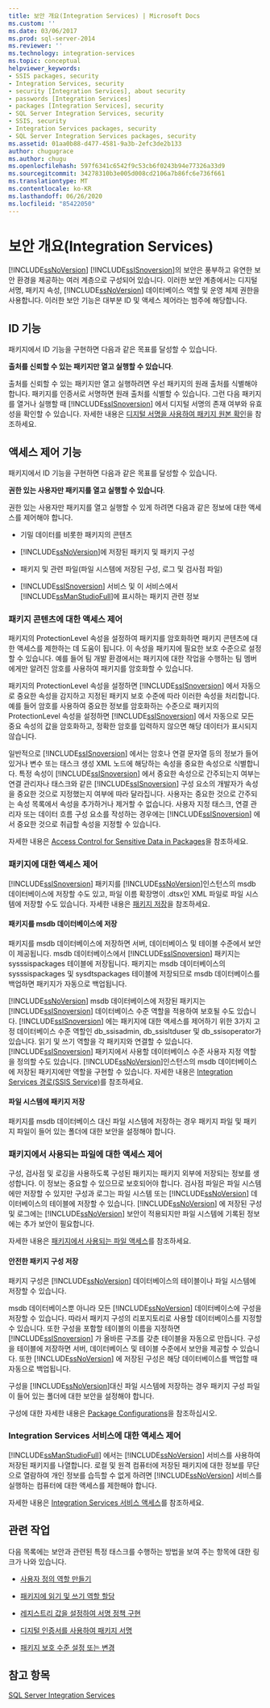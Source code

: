 ```yaml
---
title: 보안 개요(Integration Services) | Microsoft Docs
ms.custom: ''
ms.date: 03/06/2017
ms.prod: sql-server-2014
ms.reviewer: ''
ms.technology: integration-services
ms.topic: conceptual
helpviewer_keywords:
- SSIS packages, security
- Integration Services, security
- security [Integration Services], about security
- passwords [Integration Services]
- packages [Integration Services], security
- SQL Server Integration Services, security
- SSIS, security
- Integration Services packages, security
- SQL Server Integration Services packages, security
ms.assetid: 01aa0b88-d477-4581-9a3b-2efc3de2b133
author: chugugrace
ms.author: chugu
ms.openlocfilehash: 597f6341c6542f9c53cb6f0243b94e77326a33d9
ms.sourcegitcommit: 34278310b3e005d008cd2106a7b86fc6e736f661
ms.translationtype: MT
ms.contentlocale: ko-KR
ms.lasthandoff: 06/26/2020
ms.locfileid: "85422050"
---
```

# <a name="security-overview-integration-services"></a>보안 개요(Integration Services)
  [!INCLUDE[ssNoVersion](../../includes/ssnoversion-md.md)] [!INCLUDE[ssISnoversion](../../includes/ssisnoversion-md.md)]의 보안은 풍부하고 유연한 보안 환경을 제공하는 여러 계층으로 구성되어 있습니다. 이러한 보안 계층에서는 디지털 서명, 패키지 속성, [!INCLUDE[ssNoVersion](../../includes/ssnoversion-md.md)] 데이터베이스 역할 및 운영 체제 권한을 사용합니다. 이러한 보안 기능은 대부분 ID 및 액세스 제어라는 범주에 해당합니다.  
  
## <a name="identity-features"></a>ID 기능  
 패키지에서 ID 기능을 구현하면 다음과 같은 목표를 달성할 수 있습니다.  
  
 **출처를 신뢰할 수 있는 패키지만 열고 실행할 수 있습니다**.  
  
 출처를 신뢰할 수 있는 패키지만 열고 실행하려면 우선 패키지의 원래 출처를 식별해야 합니다. 패키지를 인증서로 서명하면 원래 출처를 식별할 수 있습니다. 그런 다음 패키지를 열거나 실행할 때 [!INCLUDE[ssISnoversion](../../includes/ssisnoversion-md.md)] 에서 디지털 서명의 존재 여부와 유효성을 확인할 수 있습니다. 자세한 내용은 [디지털 서명을 사용하여 패키지 원본 확인](identify-the-source-of-packages-with-digital-signatures.md)을 참조하세요.  
  
## <a name="access-control-features"></a>액세스 제어 기능  
 패키지에서 ID 기능을 구현하면 다음과 같은 목표를 달성할 수 있습니다.  
  
 **권한 있는 사용자만 패키지를 열고 실행할 수 있습니다**.  
  
 권한 있는 사용자만 패키지를 열고 실행할 수 있게 하려면 다음과 같은 정보에 대한 액세스를 제어해야 합니다.  
  
-   기밀 데이터를 비롯한 패키지의 콘텐츠  
  
-   [!INCLUDE[ssNoVersion](../../includes/ssnoversion-md.md)]에 저장된 패키지 및 패키지 구성  
  
-   패키지 및 관련 파일(파일 시스템에 저장된 구성, 로그 및 검사점 파일)  
  
-   [!INCLUDE[ssISnoversion](../../includes/ssisnoversion-md.md)] 서비스 및 이 서비스에서 [!INCLUDE[ssManStudioFull](../../includes/ssmanstudiofull-md.md)]에 표시하는 패키지 관련 정보  
  
### <a name="controlling-access-to-the-contents-of-packages"></a>패키지 콘텐츠에 대한 액세스 제어  
 패키지의 ProtectionLevel 속성을 설정하여 패키지를 암호화하면 패키지 콘텐츠에 대한 액세스를 제한하는 데 도움이 됩니다. 이 속성을 패키지에 필요한 보호 수준으로 설정할 수 있습니다. 예를 들어 팀 개발 환경에서는 패키지에 대한 작업을 수행하는 팀 멤버에게만 알려진 암호를 사용하여 패키지를 암호화할 수 있습니다.  
  
 패키지의 ProtectionLevel 속성을 설정하면 [!INCLUDE[ssISnoversion](../../includes/ssisnoversion-md.md)] 에서 자동으로 중요한 속성을 감지하고 지정된 패키지 보호 수준에 따라 이러한 속성을 처리합니다. 예를 들어 암호를 사용하여 중요한 정보를 암호화하는 수준으로 패키지의 ProtectionLevel 속성을 설정하면 [!INCLUDE[ssISnoversion](../../includes/ssisnoversion-md.md)] 에서 자동으로 모든 중요 속성의 값을 암호화하고, 정확한 암호를 입력하지 않으면 해당 데이터가 표시되지 않습니다.  
  
 일반적으로 [!INCLUDE[ssISnoversion](../../includes/ssisnoversion-md.md)] 에서는 암호나 연결 문자열 등의 정보가 들어 있거나 변수 또는 태스크 생성 XML 노드에 해당하는 속성을 중요한 속성으로 식별합니다. 특정 속성이 [!INCLUDE[ssISnoversion](../../includes/ssisnoversion-md.md)] 에서 중요한 속성으로 간주되는지 여부는 연결 관리자나 태스크와 같은 [!INCLUDE[ssISnoversion](../../includes/ssisnoversion-md.md)] 구성 요소의 개발자가 속성을 중요한 것으로 지정했는지 여부에 따라 달라집니다. 사용자는 중요한 것으로 간주되는 속성 목록에서 속성을 추가하거나 제거할 수 없습니다. 사용자 지정 태스크, 연결 관리자 또는 데이터 흐름 구성 요소를 작성하는 경우에는 [!INCLUDE[ssISnoversion](../../includes/ssisnoversion-md.md)] 에서 중요한 것으로 취급할 속성을 지정할 수 있습니다.  
  
 자세한 내용은 [Access Control for Sensitive Data in Packages](access-control-for-sensitive-data-in-packages.md)을 참조하세요.  
  
### <a name="controlling-access-to-packages"></a>패키지에 대한 액세스 제어  
 [!INCLUDE[ssISnoversion](../../includes/ssisnoversion-md.md)] 패키지를 [!INCLUDE[ssNoVersion](../../includes/ssnoversion-md.md)]인스턴스의 msdb 데이터베이스에 저장할 수도 있고, 파일 이름 확장명이 .dtsx인 XML 파일로 파일 시스템에 저장할 수도 있습니다. 자세한 내용은 [패키지 저장](../save-packages.md)을 참조하세요.  
  
#### <a name="saving-packages-to-the-msdb-database"></a>패키지를 msdb 데이터베이스에 저장  
 패키지를 msdb 데이터베이스에 저장하면 서버, 데이터베이스 및 테이블 수준에서 보안이 제공됩니다. msdb 데이터베이스에서 [!INCLUDE[ssISnoversion](../../includes/ssisnoversion-md.md)] 패키지는 sysssispackages 테이블에 저장됩니다. 패키지는 msdb 데이터베이스의 sysssispackages 및 sysdtspackages 테이블에 저장되므로 msdb 데이터베이스를 백업하면 패키지가 자동으로 백업됩니다.  
  
 [!INCLUDE[ssNoVersion](../../includes/ssnoversion-md.md)] msdb 데이터베이스에 저장된 패키지는 [!INCLUDE[ssISnoversion](../../includes/ssisnoversion-md.md)] 데이터베이스 수준 역할을 적용하여 보호될 수도 있습니다. [!INCLUDE[ssISnoversion](../../includes/ssisnoversion-md.md)] 에는 패키지에 대한 액세스를 제어하기 위한 3가지 고정 데이터베이스 수준 역할인 db_ssisadmin, db_ssisltduser 및 db_ssisoperator가 있습니다. 읽기 및 쓰기 역할을 각 패키지와 연결할 수 있습니다. [!INCLUDE[ssISnoversion](../../includes/ssisnoversion-md.md)] 패키지에서 사용할 데이터베이스 수준 사용자 지정 역할을 정의할 수도 있습니다. [!INCLUDE[ssNoVersion](../../includes/ssnoversion-md.md)]인스턴스의 msdb 데이터베이스에 저장된 패키지에만 역할을 구현할 수 있습니다. 자세한 내용은 [Integration Services 경로&#40;SSIS Service&#41;](integration-services-roles-ssis-service.md)를 참조하세요.  
  
#### <a name="saving-packages-to-the-file-system"></a>파일 시스템에 패키지 저장  
 패키지를 msdb 데이터베이스 대신 파일 시스템에 저장하는 경우 패키지 파일 및 패키지 파일이 들어 있는 폴더에 대한 보안을 설정해야 합니다.  
  
### <a name="controlling-access-to-files-used-by-packages"></a>패키지에서 사용되는 파일에 대한 액세스 제어  
 구성, 검사점 및 로깅을 사용하도록 구성된 패키지는 패키지 외부에 저장되는 정보를 생성합니다. 이 정보는 중요할 수 있으므로 보호되어야 합니다. 검사점 파일은 파일 시스템에만 저장할 수 있지만 구성과 로그는 파일 시스템 또는 [!INCLUDE[ssNoVersion](../../includes/ssnoversion-md.md)] 데이터베이스의 테이블에 저장할 수 있습니다. [!INCLUDE[ssNoVersion](../../includes/ssnoversion-md.md)] 에 저장된 구성 및 로그에는 [!INCLUDE[ssNoVersion](../../includes/ssnoversion-md.md)] 보안이 적용되지만 파일 시스템에 기록된 정보에는 추가 보안이 필요합니다.  
  
 자세한 내용은 [패키지에서 사용되는 파일 액세스](../access-to-files-used-by-packages.md)를 참조하세요.  
  
#### <a name="storing-package-configurations-securely"></a>안전한 패키지 구성 저장  
 패키지 구성은 [!INCLUDE[ssNoVersion](../../includes/ssnoversion-md.md)] 데이터베이스의 테이블이나 파일 시스템에 저장할 수 있습니다.  
  
 msdb 데이터베이스뿐 아니라 모든 [!INCLUDE[ssNoVersion](../../includes/ssnoversion-md.md)] 데이터베이스에 구성을 저장할 수 있습니다. 따라서 패키지 구성의 리포지토리로 사용할 데이터베이스를 지정할 수 있습니다. 또한 구성을 포함할 테이블의 이름을 지정하면 [!INCLUDE[ssISnoversion](../../includes/ssisnoversion-md.md)] 가 올바른 구조를 갖춘 테이블을 자동으로 만듭니다. 구성을 테이블에 저장하면 서버, 데이터베이스 및 테이블 수준에서 보안을 제공할 수 있습니다. 또한 [!INCLUDE[ssNoVersion](../../includes/ssnoversion-md.md)] 에 저장된 구성은 해당 데이터베이스를 백업할 때 자동으로 백업됩니다.  
  
 구성을 [!INCLUDE[ssNoVersion](../../includes/ssnoversion-md.md)]대신 파일 시스템에 저장하는 경우 패키지 구성 파일이 들어 있는 폴더에 대한 보안을 설정해야 합니다.  
  
 구성에 대한 자세한 내용은 [Package Configurations](../package-configurations.md)을 참조하십시오.  
  
### <a name="controlling-access-to-the-integration-services-service"></a>Integration Services 서비스에 대한 액세스 제어  
 [!INCLUDE[ssManStudioFull](../../includes/ssmanstudiofull-md.md)] 에서는 [!INCLUDE[ssNoVersion](../../includes/ssnoversion-md.md)] 서비스를 사용하여 저장된 패키지를 나열합니다. 로컬 및 원격 컴퓨터에 저장된 패키지에 대한 정보를 무단으로 열람하여 개인 정보를 습득할 수 없게 하려면 [!INCLUDE[ssNoVersion](../../includes/ssnoversion-md.md)] 서비스를 실행하는 컴퓨터에 대한 액세스를 제한해야 합니다.  
  
 자세한 내용은 [Integration Services 서비스 액세스](../access-to-the-integration-services-service.md)를 참조하세요.  
  
## <a name="related-tasks"></a>관련 작업  
 다음 목록에는 보안과 관련된 특정 태스크를 수행하는 방법을 보여 주는 항목에 대한 링크가 나와 있습니다.  
  
-   [사용자 정의 역할 만들기](../create-a-user-defined-role.md)  
  
-   [패키지에 읽기 및 쓰기 역할 할당](../assign-a-reader-and-writer-role-to-a-package.md)  
  
-   [레지스트리 값을 설정하여 서명 정책 구현](../implement-a-signing-policy-by-setting-a-registry-value.md)  
  
-   [디지털 인증서를 사용하여 패키지 서명](../sign-a-package-by-using-a-digital-certificate.md)  
  
-   [패키지 보호 수준 설정 또는 변경](../set-or-change-the-protection-level-of-packages.md)  
  
## <a name="see-also"></a>참고 항목  
 [SQL Server Integration Services](../sql-server-integration-services.md)  
  
  
